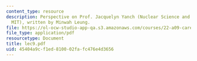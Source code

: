 ```yaml
---
content_type: resource
description: Perspective on Prof. Jacquelyn Yanch (Nuclear Science and Engineering,
  MIT), written by Minwah Leung.
file: https://ol-ocw-studio-app-qa.s3.amazonaws.com/courses/22-a09-career-options-for-biomedical-research-fall-2006/45404a9cf1ed810002fafc476e4d3656_lec9.pdf
file_type: application/pdf
resourcetype: Document
title: lec9.pdf
uid: 45404a9c-f1ed-8100-02fa-fc476e4d3656
---
```

